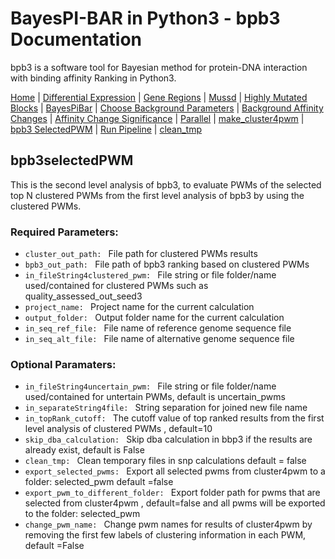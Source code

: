 # BayesPI-BAR in Python3 - bpb3 Documentation

bpb3 is a software tool for Bayesian method for protein-DNA interaction with binding affinity Ranking in Python3.

[Home](index.md) | [Differential Expression](differential_expression.md) | [Gene Regions](gene_regions.md) | [Mussd](mussd.md) | [Highly Mutated Blocks](highly_mutated_blocks.md) | [BayesPiBar](bayespi_bar.md) | [Choose Background Parameters](choose_background_parameters.md) | [Background Affinity Changes](background_affinity_changes.md) | [Affinity Change Significance](affinity_change_significance_test.md) | [Parallel](parallel.md) | [make_cluster4pwm](make_cluster4pwm.md) | [bpb3 SelectedPWM](bpb3selectedPWM.md)  | [Run Pipeline](run_pipeline.md) | [clean_tmp](clean_tmp.md)  



## bpb3selectedPWM
<p>This is the second level analysis of bpb3, to evaluate PWMs of the selected top N clustered PWMs from the first level analysis of bpb3 by using the clustered PWMs.</p>

### Required Parameters:
<ul>
  <li><code>cluster_out_path: </code> File path for clustered PWMs results</li>
<li><code>bpb3_out_path: </code> File path of bpb3 ranking based on clustered PWMs</li>
  <li><code>in_fileString4clustered_pwm: </code> File string or file folder/name used/contained for clustered PWMs such as quality_assessed_out_seed3</li>
<li><code>project_name: </code> Project name for the current calculation</li>
  <li><code>output_folder: </code> Output folder name for the current calculation </li>
  <li><code>in_seq_ref_file: </code> File name of reference genome sequence file</li>
  <li><code>in_seq_alt_file: </code> File name of alternative genome sequence file </li>

  
</ul>
  
### Optional Paramaters:


 <ul>
 <li><code>in_fileString4uncertain_pwm: </code> File string or file folder/name used/contained for untertain PWMs, default is uncertain_pwms </li>
<li><code>in_separateString4file: </code> String separation for joined new file name</li>
  <li><code>in_topRank_cutoff: </code> The cutoff value of top ranked results from the first level analysis of clustered PWMs , default=10</li>
<li><code>skip_dba_calculation: </code> Skip dba calculation in bbp3 if the results are already exist, default is False</li>
  <li><code>clean_tmp: </code> Clean temporary files in snp calculations default = false</li>
 <li><code>export_selected_pwms: </code> Export all selected pwms from cluster4pwm to a folder: selected_pwm default =false </li>
<li><code>export_pwm_to_different_folder: </code> Export folder path for pwms that are selected from cluster4pwm , default=false and all pwms will be exported to the folder: selected_pwm</li>
  <li><code>change_pwm_name: </code> Change pwm names for results of cluster4pwm by removing the first few labels of clustering information in each PWM, default =False</li>   
</ul>


